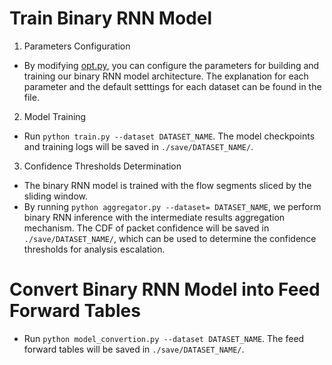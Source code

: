 # Train Binary RNN Model

1. Parameters Configuration

* By modifying [opt.py](https://github.com/InspiringGroup-Lab/Brain-on-Switch/blob/main/model/opts.py), you can configure the parameters for building and training our binary RNN model architecture. The explanation for each parameter and the default setttings for each dataset can be found in the file.

2. Model Training

* Run `python train.py --dataset DATASET_NAME`. The model checkpoints and training logs will be saved in `./save/DATASET_NAME/`.

3. Confidence Thresholds Determination

* The binary RNN model is trained with the flow segments sliced by the sliding window.
* By running `python aggregator.py --dataset= DATASET_NAME`, we perform binary RNN inference with the intermediate results aggregation mechanism. The CDF of packet confidence will be saved in `./save/DATASET_NAME/`, which can be used to determine the confidence thresholds for analysis escalation.

# Convert Binary RNN Model into Feed Forward Tables

* Run `python model_convertion.py --dataset DATASET_NAME`. The feed forward tables will be saved in `./save/DATASET_NAME/`.
